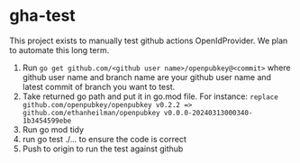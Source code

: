 # gha-test
This project exists to manually test github actions OpenIdProvider. We plan to automate this long term.

1. Run `go get github.com/<github user name>/openpubkey@<commit>` where github user name and branch name are your github user name and latest commit of branch you want to test.
2. Take returned go path and put it in go.mod file. For instance: `replace github.com/openpubkey/openpubkey v0.2.2 => github.com/ethanheilman/openpubkey v0.0.0-20240313000340-1b3454599ebe`
3. Run go mod tidy
4. run go test ./... to ensure the code is correct
5. Push to origin to run the test against github

